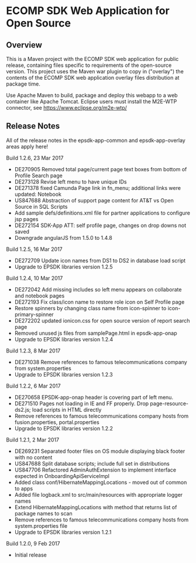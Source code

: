 # ECOMP SDK Web Application for Open Source

## Overview

This is a Maven project with the ECOMP SDK web application for public release,
containing files specific to requirements of the open-source version.  This 
project uses the Maven war plugin to copy in ("overlay") the contents of the 
ECOMP SDK web application overlay files distribution at package time.

Use Apache Maven to build, package and deploy this webapp to a web container
like Apache Tomcat.  Eclipse users must install the M2E-WTP connector, see 
https://www.eclipse.org/m2e-wtp/

## Release Notes

All of the release notes in the epsdk-app-common and epsdk-app-overlay areas apply here!

Build 1.2.6, 23 Mar 2017
- DE270905 Removed total page/current page text boxes from bottom of Profile Search page
- DE273128 Revise left menu to have unique IDs
- DE271378 fixed Camunda Page link in fn_menu; additional links were updated: Notebook
- US847688 Abstraction of support page content for AT&T vs Open Source in SQL Scripts
- Add sample defs/definitions.xml file for partner applications to configure jsp pages
- DE272154 SDK-App ATT: self profile page, changes on drop downs not saved
- Downgrade angularJS from 1.5.0 to 1.4.8

Build 1.2.5, 16 Mar 2017
- DE272709 Update icon names from DS1 to DS2 in database load script
- Upgrade to EPSDK libraries version 1.2.5

Build 1.2.4, 10 Mar 2017
- DE272042 Add missing includes so left menu appears on collaborate and notebook pages
- DE272193 Fix class/icon name to restore role icon on Self Profile page
- Restore spinners by changing class name from icon-spinner to icon-primary-spinner
- DE272202 updated ionicon.css for open source version of report search page
- Removed unused js files from samplePage.html in epsdk-app-onap
- Upgrade to EPSDK libraries version 1.2.4

Build 1.2.3, 8 Mar 2017
- DE271038 Remove references to famous telecommunications company from system.properties
- Upgrade to EPSDK libraries version 1.2.3

Build 1.2.2, 6 Mar 2017
- DE270658 EPSDK-app-onap header is covering part of left menu.
- DE271510 Pages not loading in IE and FF properly. Drop page-resource-ds2.js; load scripts in HTML directly
- Remove references to famous telecommunications company hosts from fusion.properties, portal.properties
- Upgrade to EPSDK libraries version 1.2.2

Build 1.2.1, 2 Mar 2017
- DE269231 Separated footer files on OS module displaying black footer with no content
- US847688 Split database scripts; include full set in distributions
- US847706 Refactored AdminAuthExtension to implement interface expected in OnboardingApiServiceImpl 
- Added class conf/HibernateMappingLocations - moved out of common to apps
- Added file logback.xml to src/main/resources with appropriate logger names
- Extend HibernateMappingLocations with method that returns list of package names to scan
- Remove references to famous telecommunications company hosts from system.properties file
- Upgrade to EPSDK libraries version 1.2.1

Build 1.2.0, 9 Feb 2017
- Initial release
